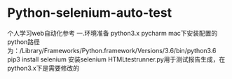 # Python-selenium-auto-test
个人学习web自动化参考
一.环境准备
python3.x pycharm 
mac下安装配置的python路径为：/Library/Frameworks/Python.framework/Versions/3.6/bin/python3.6
pip3 install selenium 安装selenium
HTMLtestrunner.py用于测试报告生成，在python3.x下是需要修改的
